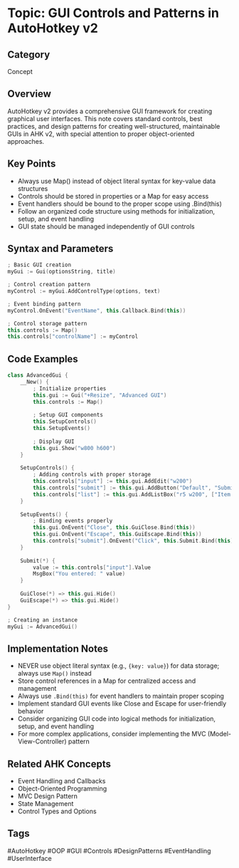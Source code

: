 # Topic: GUI Controls and Patterns in AutoHotkey v2

## Category

Concept

## Overview

AutoHotkey v2 provides a comprehensive GUI framework for creating graphical user interfaces. This note covers standard controls, best practices, and design patterns for creating well-structured, maintainable GUIs in AHK v2, with special attention to proper object-oriented approaches.

## Key Points

- Always use Map() instead of object literal syntax for key-value data structures
- Controls should be stored in properties or a Map for easy access
- Event handlers should be bound to the proper scope using .Bind(this)
- Follow an organized code structure using methods for initialization, setup, and event handling
- GUI state should be managed independently of GUI controls

## Syntax and Parameters

```cpp
; Basic GUI creation
myGui := Gui(optionsString, title)

; Control creation pattern
myControl := myGui.AddControlType(options, text)

; Event binding pattern
myControl.OnEvent("EventName", this.Callback.Bind(this))

; Control storage pattern
this.controls := Map()
this.controls["controlName"] := myControl
```

## Code Examples

```cpp
class AdvancedGui {
    __New() {
        ; Initialize properties
        this.gui := Gui("+Resize", "Advanced GUI")
        this.controls := Map()
        
        ; Setup GUI components
        this.SetupControls()
        this.SetupEvents()
        
        ; Display GUI
        this.gui.Show("w800 h600")
    }
    
    SetupControls() {
        ; Adding controls with proper storage
        this.controls["input"] := this.gui.AddEdit("w200")
        this.controls["submit"] := this.gui.AddButton("Default", "Submit")
        this.controls["list"] := this.gui.AddListBox("r5 w200", ["Item 1", "Item 2", "Item 3"])
    }
    
    SetupEvents() {
        ; Binding events properly
        this.gui.OnEvent("Close", this.GuiClose.Bind(this))
        this.gui.OnEvent("Escape", this.GuiEscape.Bind(this))
        this.controls["submit"].OnEvent("Click", this.Submit.Bind(this))
    }
    
    Submit(*) {
        value := this.controls["input"].Value
        MsgBox("You entered: " value)
    }
    
    GuiClose(*) => this.gui.Hide()
    GuiEscape(*) => this.gui.Hide()
}

; Creating an instance
myGui := AdvancedGui()
```

## Implementation Notes

- NEVER use object literal syntax (e.g., `{key: value}`) for data storage; always use `Map()` instead
- Store control references in a Map for centralized access and management
- Always use `.Bind(this)` for event handlers to maintain proper scoping
- Implement standard GUI events like Close and Escape for user-friendly behavior
- Consider organizing GUI code into logical methods for initialization, setup, and event handling
- For more complex applications, consider implementing the MVC (Model-View-Controller) pattern

## Related AHK Concepts

- Event Handling and Callbacks
- Object-Oriented Programming
- MVC Design Pattern
- State Management
- Control Types and Options

## Tags

#AutoHotkey #OOP #GUI #Controls #DesignPatterns #EventHandling #UserInterface